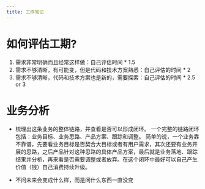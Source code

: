 ```yaml
---
title: 工作笔记
---
```


# 如何评估工期?

1. 需求非常明确而且经常这样做：自己评估时间 * 1.5
2. 需求不够清晰，有可能变，但是代码和技术方案熟悉：自己评估的时间 * 2
3. 需求不够清晰，代码和技术方案也是新的，需要探索：自己评估的时间 * 2.5 or 3

# 业务分析

- 梳理出这条业务的整体链路，并查看是否可以形成闭环。 一个完整的链路闭环包括：业务目标、业务思路、产品方案、跟踪和调整。 简单的说，一个业务靠不靠谱，先要看业务目标是否契合大目标或者有用户需求，其次还要有业务开展的思路，之后产品针对这种思路的具体产品方案，最后就是业务落地、跟踪结果并分析，再来看是否需要调整或者放弃。在这个闭环中最好可以自己产生价值（钱）自己消费持续升级。

- 不问未来会变成什么样，而是问什么东西一直没变